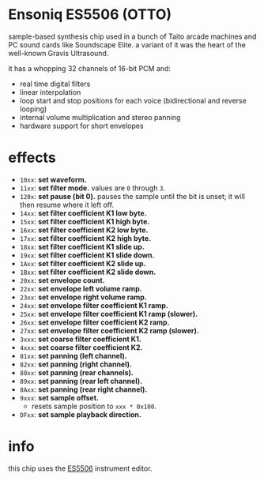 # Ensoniq ES5506 (OTTO)

sample-based synthesis chip used in a bunch of Taito arcade machines and PC sound cards like Soundscape Elite. a variant of it was the heart of the well-known Gravis Ultrasound.

it has a whopping 32 channels of 16-bit PCM and:

- real time digital filters
- linear interpolation
- loop start and stop positions for each voice (bidirectional and reverse looping)
- internal volume multiplication and stereo panning
- hardware support for short envelopes

# effects

- `10xx`: **set waveform.**
- `11xx`: **set filter mode.** values are `0` through `3`.
- `120x`: **set pause (bit 0).** pauses the sample until the bit is unset; it will then resume where it left off.
- `14xx`: **set filter coefficient K1 low byte.**
- `15xx`: **set filter coefficient K1 high byte.**
- `16xx`: **set filter coefficient K2 low byte.**
- `17xx`: **set filter coefficient K2 high byte.**
- `18xx`: **set filter coefficient K1 slide up.**
- `19xx`: **set filter coefficient K1 slide down.**
- `1Axx`: **set filter coefficient K2 slide up.**
- `1Bxx`: **set filter coefficient K2 slide down.**
- `20xx`: **set envelope count.**
- `22xx`: **set envelope left volume ramp.**
- `23xx`: **set envelope right volume ramp.**
- `24xx`: **set envelope filter coefficient K1 ramp.**
- `25xx`: **set envelope filter coefficient K1 ramp (slower).**
- `26xx`: **set envelope filter coefficient K2 ramp.**
- `27xx`: **set envelope filter coefficient K2 ramp (slower).**
- `3xxx`: **set coarse filter coefficient K1.**
- `4xxx`: **set coarse filter coefficient K2.**
- `81xx`: **set panning (left channel).**
- `82xx`: **set panning (right channel).**
- `88xx`: **set panning (rear channels).**
- `89xx`: **set panning (rear left channel).**
- `8Axx`: **set panning (rear right channel).**
- `9xxx`: **set sample offset.**
  - resets sample position to `xxx * 0x100`.
- `DFxx`: **set sample playback direction.**

# info

this chip uses the [ES5506](../4-instrument/es5506.md) instrument editor.
